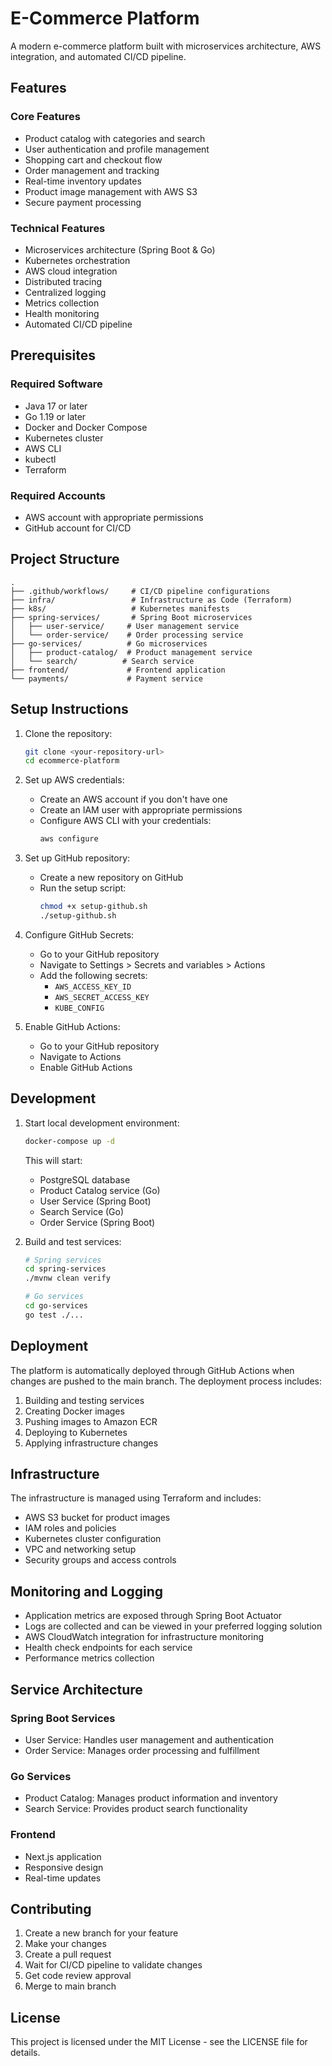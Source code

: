 # E-Commerce Platform

A modern e-commerce platform built with microservices architecture, AWS integration, and automated CI/CD pipeline.

## Features

### Core Features
- Product catalog with categories and search
- User authentication and profile management
- Shopping cart and checkout flow
- Order management and tracking
- Real-time inventory updates
- Product image management with AWS S3
- Secure payment processing

### Technical Features
- Microservices architecture (Spring Boot & Go)
- Kubernetes orchestration
- AWS cloud integration
- Distributed tracing
- Centralized logging
- Metrics collection
- Health monitoring
- Automated CI/CD pipeline

## Prerequisites

### Required Software
- Java 17 or later
- Go 1.19 or later
- Docker and Docker Compose
- Kubernetes cluster
- AWS CLI
- kubectl
- Terraform

### Required Accounts
- AWS account with appropriate permissions
- GitHub account for CI/CD

## Project Structure

```
.
├── .github/workflows/     # CI/CD pipeline configurations
├── infra/                 # Infrastructure as Code (Terraform)
├── k8s/                   # Kubernetes manifests
├── spring-services/       # Spring Boot microservices
│   ├── user-service/     # User management service
│   └── order-service/    # Order processing service
├── go-services/          # Go microservices
│   ├── product-catalog/  # Product management service
│   └── search/          # Search service
├── frontend/             # Frontend application
└── payments/             # Payment service
```

## Setup Instructions

1. Clone the repository:
   ```bash
   git clone <your-repository-url>
   cd ecommerce-platform
   ```

2. Set up AWS credentials:
   - Create an AWS account if you don't have one
   - Create an IAM user with appropriate permissions
   - Configure AWS CLI with your credentials:
     ```bash
     aws configure
     ```

3. Set up GitHub repository:
   - Create a new repository on GitHub
   - Run the setup script:
     ```bash
     chmod +x setup-github.sh
     ./setup-github.sh
     ```

4. Configure GitHub Secrets:
   - Go to your GitHub repository
   - Navigate to Settings > Secrets and variables > Actions
   - Add the following secrets:
     - `AWS_ACCESS_KEY_ID`
     - `AWS_SECRET_ACCESS_KEY`
     - `KUBE_CONFIG`

5. Enable GitHub Actions:
   - Go to your GitHub repository
   - Navigate to Actions
   - Enable GitHub Actions

## Development

1. Start local development environment:
   ```bash
   docker-compose up -d
   ```
   This will start:
   - PostgreSQL database
   - Product Catalog service (Go)
   - User Service (Spring Boot)
   - Search Service (Go)
   - Order Service (Spring Boot)

2. Build and test services:
   ```bash
   # Spring services
   cd spring-services
   ./mvnw clean verify

   # Go services
   cd go-services
   go test ./...
   ```

## Deployment

The platform is automatically deployed through GitHub Actions when changes are pushed to the main branch. The deployment process includes:

1. Building and testing services
2. Creating Docker images
3. Pushing images to Amazon ECR
4. Deploying to Kubernetes
5. Applying infrastructure changes

## Infrastructure

The infrastructure is managed using Terraform and includes:

- AWS S3 bucket for product images
- IAM roles and policies
- Kubernetes cluster configuration
- VPC and networking setup
- Security groups and access controls

## Monitoring and Logging

- Application metrics are exposed through Spring Boot Actuator
- Logs are collected and can be viewed in your preferred logging solution
- AWS CloudWatch integration for infrastructure monitoring
- Health check endpoints for each service
- Performance metrics collection

## Service Architecture

### Spring Boot Services
- User Service: Handles user management and authentication
- Order Service: Manages order processing and fulfillment

### Go Services
- Product Catalog: Manages product information and inventory
- Search Service: Provides product search functionality

### Frontend
- Next.js application
- Responsive design
- Real-time updates

## Contributing

1. Create a new branch for your feature
2. Make your changes
3. Create a pull request
4. Wait for CI/CD pipeline to validate changes
5. Get code review approval
6. Merge to main branch

## License

This project is licensed under the MIT License - see the LICENSE file for details.

